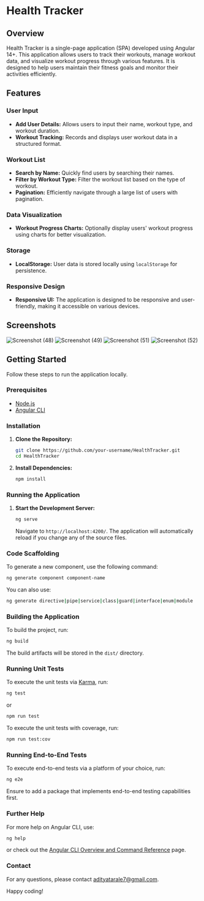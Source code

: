 # Health Tracker

## Overview

Health Tracker is a single-page application (SPA) developed using Angular 14+. This application allows users to track their workouts, manage workout data, and visualize workout progress through various features. It is designed to help users maintain their fitness goals and monitor their activities efficiently.

## Features

### User Input
- **Add User Details:** Allows users to input their name, workout type, and workout duration.
- **Workout Tracking:** Records and displays user workout data in a structured format.

### Workout List
- **Search by Name:** Quickly find users by searching their names.
- **Filter by Workout Type:** Filter the workout list based on the type of workout.
- **Pagination:** Efficiently navigate through a large list of users with pagination.

### Data Visualization
- **Workout Progress Charts:** Optionally display users' workout progress using charts for better visualization.

### Storage
- **LocalStorage:** User data is stored locally using `localStorage` for persistence.

### Responsive Design
- **Responsive UI:** The application is designed to be responsive and user-friendly, making it accessible on various devices.

## Screenshots

![Screenshot (48)](https://github.com/user-attachments/assets/8ef03b05-fd09-4729-ba10-1c59a4ef5312)
![Screenshot (49)](https://github.com/user-attachments/assets/df2ec0c8-efe0-4590-80fa-bf677747c704)
![Screenshot (51)](https://github.com/user-attachments/assets/4320241d-c7ed-471e-b372-5cc62ade3856)
![Screenshot (52)](https://github.com/user-attachments/assets/551f28c8-e21a-406e-9939-c50239467522)


## Getting Started

Follow these steps to run the application locally.

### Prerequisites

- [Node.js](https://nodejs.org/en/)
- [Angular CLI](https://angular.io/cli)

### Installation

1. **Clone the Repository:**
    ```sh
    git clone https://github.com/your-username/HealthTracker.git
    cd HealthTracker
    ```

2. **Install Dependencies:**
    ```sh
    npm install
    ```

### Running the Application

1. **Start the Development Server:**
    ```sh
    ng serve
    ```
    Navigate to `http://localhost:4200/`. The application will automatically reload if you change any of the source files.

### Code Scaffolding

To generate a new component, use the following command:
```sh
ng generate component component-name
```
You can also use:
```sh
ng generate directive|pipe|service|class|guard|interface|enum|module
```

### Building the Application

To build the project, run:
```sh
ng build
```
The build artifacts will be stored in the `dist/` directory.

### Running Unit Tests

To execute the unit tests via [Karma](https://karma-runner.github.io), run:
```sh
ng test
```
or
```sh
npm run test
```
To execute the unit tests with coverage, run:
```sh
npm run test:cov
```

### Running End-to-End Tests

To execute end-to-end tests via a platform of your choice, run:
```sh
ng e2e
```
Ensure to add a package that implements end-to-end testing capabilities first.

### Further Help

For more help on Angular CLI, use:
```sh
ng help
```
or check out the [Angular CLI Overview and Command Reference](https://angular.io/cli) page.


### Contact

For any questions, please contact [adityatarale7@gmail.com](mailto:adityatarale7@gmail.com).

Happy coding!
